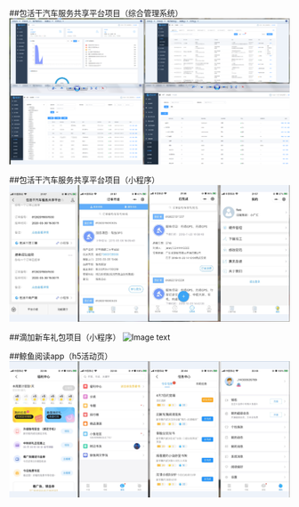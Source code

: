 ##包活干汽车服务共享平台项目（综合管理系统）
![Image text](https://github.com/GUAPO-CN/project-images/blob/master/images/1.png)


##包活干汽车服务共享平台项目（小程序）
![Image text](https://github.com/GUAPO-CN/project-images/blob/master/images/2.png)


##滴加新车礼包项目（小程序）
![Image text](https://github.com/GUAPO-CN/project-images/blob/master/images/3.png)


##鲸鱼阅读app（h5活动页）
![Image text](https://github.com/GUAPO-CN/project-images/blob/master/images/4.png)